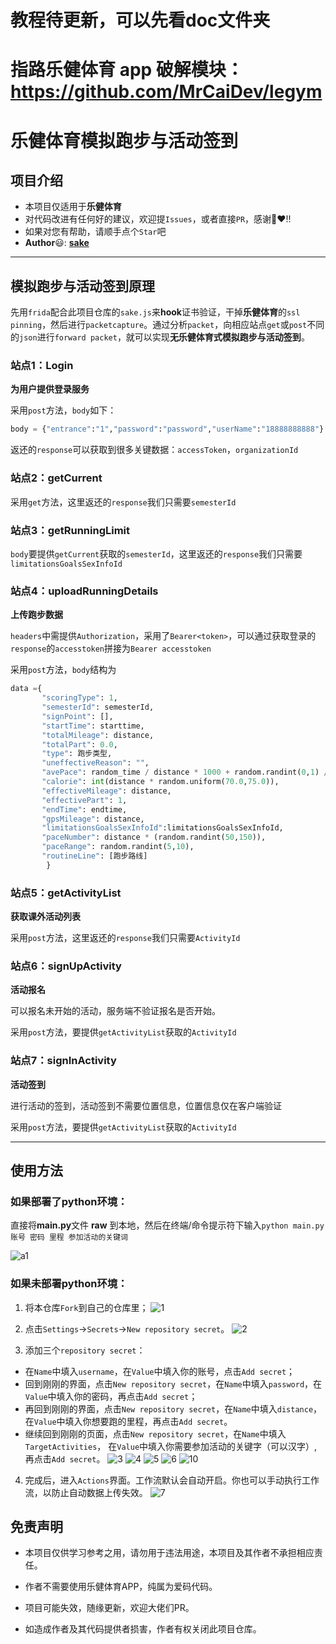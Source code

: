 #  教程待更新，可以先看doc文件夹
#  指路乐健体育 app 破解模块：https://github.com/MrCaiDev/legym
# 乐健体育模拟跑步与活动签到
## 项目介绍

- 本项目仅适用于**乐健体育**
- 对代码改进有任何好的建议，欢迎提`Issues`，或者直接`PR`，感谢:handshake::heart:!!
- 如果对您有帮助，请顺手点个`Star`吧
- **Author**:smiley::  [**sake**](https://github.com/fullstack-sake)

------

## 模拟跑步与活动签到原理

先用`frida`配合此项目仓库的`sake.js`来**hook**证书验证，干掉**乐健体育**的`ssl pinning`，然后进行`packetcapture`。通过分析`packet`，向相应站点`get`或`post`不同的`json`进行`forward packet`，就可以实现**无乐健体育式模拟跑步与活动签到**。


### 站点1：Login
 **为用户提供登录服务**

采用`post`方法，`body`如下：

```python
body = {"entrance":"1","password":"password","userName":"18888888888"}
```

返还的`response`可以获取到很多关键数据：`accessToken`，`organizationId`

### 站点2：getCurrent

采用`get`方法，这里返还的`response`我们只需要`semesterId`


### 站点3：getRunningLimit

`body`要提供`getCurrent`获取的`semesterId`，这里返还的`response`我们只需要`limitationsGoalsSexInfoId`

### 站点4：uploadRunningDetails

**上传跑步数据**

`headers`中需提供`Authorization`，采用了`Bearer<token>`，可以通过获取登录的`response`的`accesstoken`拼接为`Bearer accesstoken`

采用`post`方法，`body`结构为

```python
data ={
       "scoringType": 1,
       "semesterId": semesterId,
       "signPoint": [],
       "startTime": starttime,
       "totalMileage": distance,
       "totalPart": 0.0,
       "type": 跑步类型,
       "uneffectiveReason": "",
       "avePace": random_time / distance * 1000 + random.randint(0,1) / 10,
       "calorie": int(distance * random.uniform(70.0,75.0)),
       "effectiveMileage": distance,
       "effectivePart": 1,
       "endTime": endtime,
       "gpsMileage": distance,
       "limitationsGoalsSexInfoId":limitationsGoalsSexInfoId,
       "paceNumber": distance * (random.randint(50,150)),
       "paceRange": random.randint(5,10),
       "routineLine": [跑步路线]
        }
```

### 站点5：getActivityList

**获取课外活动列表**

采用`post`方法，这里返还的`response`我们只需要`ActivityId`

### 站点6：signUpActivity

**活动报名**

可以报名未开始的活动，服务端不验证报名是否开始。

采用`post`方法，要提供`getActivityList`获取的`ActivityId`

### 站点7：signInActivity

**活动签到**

进行活动的签到，活动签到不需要位置信息，位置信息仅在客户端验证

采用`post`方法，要提供`getActivityList`获取的`ActivityId`


------

## 使用方法

### 如果部署了python环境：

直接将**main.py**文件 **raw** 到本地，然后在终端/命令提示符下输入`python main.py 账号 密码 里程 参加活动的关键词`

 ![a1](https://raw.githubusercontent.com/NightFrost42/legym_fk/main/images/a1.png)



### 如果未部署python环境：

1. 将本仓库`Fork`到自己的仓库里；
 ![1](https://raw.githubusercontent.com/fullstack-sake/legym_fk/main/images/1.png)


2. 点击`Settings`→`Secrets`→`New repository secret`。
 ![2](https://raw.githubusercontent.com/fullstack-sake/legym_fk/main/images/2.png)


3. 添加三个`repository secret`：

- 在`Name`中填入`username`，在`Value`中填入你的账号，点击`Add secret`；
- 回到刚刚的界面，点击`New repository secret`，在`Name`中填入`password`，在`Value`中填入你的密码，再点击`Add secret`；
- 再回到刚刚的界面，点击`New repository secret`，在`Name`中填入`distance`，在`Value`中填入你想要跑的里程，再点击`Add secret`。
- 继续回到刚刚的页面，点击`New repository secret`，在`Name`中填入`TargetActivities`， 在`Value`中填入你需要参加活动的关键字（可以汉字）, 再点击`Add secret`。
 ![3](https://raw.githubusercontent.com/fullstack-sake/legym_fk/main/images/3.png)
  ![4](https://raw.githubusercontent.com/fullstack-sake/legym_fk/main/images/4.png)
  ![5](https://raw.githubusercontent.com/fullstack-sake/legym_fk/main/images/5.png)
  ![6](https://raw.githubusercontent.com/fullstack-sake/legym_fk/main/images/6.png)
  ![10](https://raw.githubusercontent.com/fullstack-sake/legym_fk/main/images/10.png)


4. 完成后，进入`Actions`界面。工作流默认会自动开启。你也可以手动执行工作流，以防止自动数据上传失效。
 ![7](https://raw.githubusercontent.com/fullstack-sake/legym_fk/main/images/7.png)




## 免责声明

- 本项目仅供学习参考之用，请勿用于违法用途，本项目及其作者不承担相应责任。

- 作者不需要使用乐健体育APP，纯属为爱码代码。

- 项目可能失效，随缘更新，欢迎大佬们PR。

- 如造成作者及其代码提供者损害，作者有权关闭此项目仓库。

